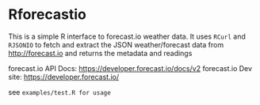 Rforecastio
===========

This is a simple R interface to forecast.io weather data. It uses <code>RCurl</code> and <code>RJSONIO</code> to fetch and extract the JSON weather/forecast data from http://forecast.io and returns the metadata and readings

forecast.io API Docs: https://developer.forecast.io/docs/v2
forecast.io Dev site: https://developer.forecast.io/


see <code>examples/test.R for usage
